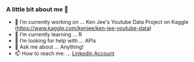 ### A little bit about me 👋

- 🔭 I’m currently working on ... Ken Jee's Youtube Data Project on Kaggle (https://www.kaggle.com/kenjee/ken-jee-youtube-data)
- 🌱 I’m currently learning ... R
- 🤔 I’m looking for help with ... APIs
- 💬 Ask me about ... Anything!
- 📫 How to reach me: ... [LinkedIn Account](https://www.linkedin.com/in/jordan-ponath-531054ba)


